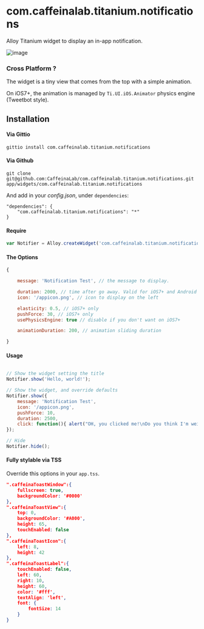 com.caffeinalab.titanium.notifications
====================================

Alloy Titanium widget to display an in-app notification.

![image](http://cl.ly/image/2j462U291g3e/b.gif)

### Cross Platform ?

The widget is a tiny view that comes from the top with a simple animation.

On iOS7+, the animation is managed by `Ti.UI.iOS.Animator` physics engine (Tweetbot style).


## Installation

#### Via Gittio

```
gittio install com.caffeinalab.titanium.notifications
```

#### Via Github

```
git clone git@github.com:CaffeinaLab/com.caffeinalab.titanium.notifications.git app/widgets/com.caffeinalab.titanium.notifications
```

And add in your *config.json*, under `dependencies`:

```
"dependencies": {
    "com.caffeinalab.titanium.notifications": "*"
}
```

#### Require

```javascript
var Notifier = Alloy.createWidget('com.caffeinalab.titanium.notifications', /* options */);
```

#### The Options

```javascript
{

	message: 'Notification Test', // the message to display.

	duration: 2000, // time after go away. Valid for iOS7+ and Android
	icon: '/appicon.png', // icon to display on the left

	elasticity: 0.5, // iOS7+ only
	pushForce: 30, // iOS7+ only
	usePhysicsEngine: true // disable if you don't want on iOS7+

	animationDuration: 200, // animation sliding duration

}
```

#### Usage

```javascript

// Show the widget setting the title
Notifier.show('Hello, world!');

// Show the widget, and override defaults
Notifier.show({
	message: 'Notification Test',
	icon: '/appicon.png',
	pushForce: 10,
	duration: 2500,
	click: function(){ alert("OH, you clicked me!\nDo you think I'm weird?"); }
});

// Hide
Notifier.hide();

```

#### Fully stylable via TSS

Override this options in your `app.tss`.

```json
".caffeinaToastWindow":{
	fullscreen: true,
	backgroundColor: '#0000'
},
".caffeinaToastView":{
	top: 0,
	backgroundColor: '#A000',
	height: 65,
	touchEnabled: false
},
".caffeinaToastIcon":{
	left: 8,
	height: 42
},
".caffeinaToastLabel":{
	touchEnabled: false,
	left: 60,
	right: 10,
	height: 60,
	color: '#fff',
	textAlign: 'left',
	font: {
		fontSize: 14
	}
}
```

